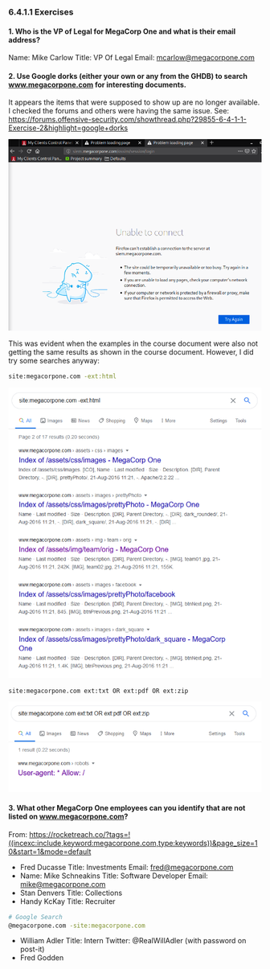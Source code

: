 ### 6.4.1.1 Exercises
#### 1. Who is the VP of Legal for MegaCorp One and what is their email address?

Name: Mike Carlow
Title: VP Of Legal
Email: mcarlow@megacorpone.com 

#### 2. Use Google dorks (either your own or any from the GHDB) to search www.megacorpone.com for interesting documents.

It appears the items that were supposed to show up are no longer available.  I checked the forums and others were having the same issue.  See:  https://forums.offensive-security.com/showthread.php?29855-6-4-1-1-Exercise-2&highlight=google+dorks

![image-20200614181316754](.6.4.1.1.assets/image-20200614181316754.png)

This was evident when the examples in the course document were also not getting the same results as shown in the course document.  However, I did try some searches anyway:

```bash
site:megacorpone.com -ext:html
```

![image-20200614173054204](.6.4.1.1.assets/image-20200614173054204.png)

```bash
site:megacorpone.com ext:txt OR ext:pdf OR ext:zip
```

![image-20200614174533537](.6.4.1.1.assets/image-20200614174533537.png)

#### 3. What other MegaCorp One employees can you identify that are not listed on www.megacorpone.com?

From: https://rocketreach.co/?tags=!((incexc:include,keyword:megacorpone.com,type:keywords))&page_size=10&start=1&mode=default

- Fred Ducasse
  Title: Investments
  Email: fred@megacorpone.com
- Name: Mike Schneakins
  Title: Software Developer
  Email: mike@megacorpone.com
- Stan Denvers
  Title:  Collections
- Handy KcKay
  Title: Recruiter

```bash
# Google Search
@megacorpone.com -site:megacorpone.com
```

- William Adler
  Title: Intern
  Twitter:  @RealWillAdler (with password on post-it)
- Fred Godden

